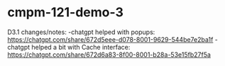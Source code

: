 # cmpm-121-demo-3

D3.1 changes/notes:
-chatgpt helped with popups: https://chatgpt.com/share/672d5eee-d078-8001-9629-544be7e2ba1f
-chatgpt helped a bit with Cache interface: https://chatgpt.com/share/672d6a83-8f00-8001-b28a-53e15fb27f5a
